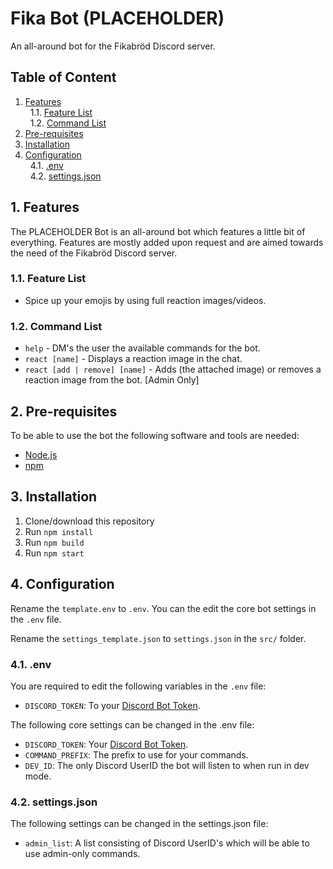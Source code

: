 # Fika Bot (PLACEHOLDER)

An all-around bot for the Fikabröd Discord server.

## Table of Content

1. [Features](#features)\
&nbsp; <!-- Indent -->
1.1. [Feature List](#feature-list)\
&nbsp; <!-- Indent -->
1.2. [Command List](#command-list)
2. [Pre-requisites](#pre-requisites)
3. [Installation](#installation)
4. [Configuration](#configuration)\
&nbsp; <!-- Indent -->
4.1. [.env](#dotenv)\
&nbsp; <!-- Indent -->
4.2. [settings.json](#settings-json)

## 1. Features
<a name="features"></a>

The PLACEHOLDER Bot is an all-around bot which
features a little bit of everything. Features
are mostly added upon request and are aimed
towards the need of the Fikabröd Discord server.

### 1.1. Feature List
<a name="feature-list"></a>

* Spice up your emojis by using full reaction images/videos.

### 1.2. Command List
<a name="command-list"></a>

* `help` - DM's the user the available commands for the bot.
* `react [name]` - Displays a reaction image in the chat.
* `react [add | remove] [name]` - Adds (the attached image) or removes a reaction image from the bot. [Admin Only]


## 2. Pre-requisites
<a name="pre-requisites"></a>

To be able to use the bot the following software and tools are needed:

* [Node.js](https://nodejs.org)
* [npm](https://www.npmjs.com/get-npm)


## 3. Installation
<a name="installation"></a>

1. Clone/download this repository
2. Run `npm install`
3. Run `npm build`
4. Run `npm start`


## 4. Configuration
<a name="configuration"></a>

Rename the `template.env` to `.env`. You can the edit the core bot settings in the `.env` file.

Rename the `settings_template.json` to `settings.json` in the `src/` folder.

### 4.1. .env
<a name="dotenv"></a>

You are required to edit the following variables in the `.env` file:
* `DISCORD_TOKEN`: To your [Discord Bot Token](https://discord.com/developers).

The following core settings can be changed in the .env file:

* `DISCORD_TOKEN`: Your [Discord Bot Token](https://discord.com/developers).
* `COMMAND_PREFIX`: The prefix to use for your commands.
* `DEV_ID`: The only Discord UserID the bot will listen to when run in dev mode.

### 4.2. settings.json
<a name="settings-json"></a>

The following settings can be changed in the settings.json file:

* `admin_list`: A list consisting of Discord UserID's which will be able to use admin-only commands.